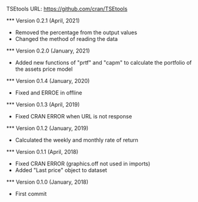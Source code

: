 TSEtools
URL: https://github.com/cran/TSEtools

*** Version 0.2.1  (April, 2021)
- Removed the percentage from the output values
- Changed the method of reading the data

*** Version 0.2.0  (January, 2021)

- Added new functions of "prtf" and "capm" to calculate the portfolio of the assets price model

*** Version 0.1.4  (January, 2020)

- Fixed and ERROE in offline

*** Version 0.1.3 (April, 2019)

- Fixed CRAN ERROR when URL is not response

*** Version 0.1.2  (January, 2019)

- Calculated the weekly and monthly rate of return

*** Version 0.1.1  (April, 2018)

- Fixed CRAN ERROR (graphics.off not used in imports)
- Added "Last price" object to dataset

*** Version 0.1.0  (January, 2018)

- First commit
